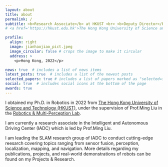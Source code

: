 ```yaml
---
layout: about
title: about
permalink: /
subtitle: <b>Research Associate</b> at HKUST <br> <b>Deputy Director</b> at IADC, HKUST(GZ) <br> Robotics, Sensor Fsuion, SLAM, Navigation
# <a href='https://hkust.edu.hk'>The Hong Kong University of Science and Technology</a>. 

profile:
  align: right
  image: jianhaojiao_pict.jpeg
  image_circular: false # crops the image to make it circular
  address: >
    <p>Hong Kong, 2022</p>

news: true  # includes a list of news items
latest_posts: true  # includes a list of the newest posts
selected_papers: true # includes a list of papers marked as "selected={true}"
social: true  # includes social icons at the bottom of the page
awards: true
---
```

I obtained my Ph.D. in Robotics in 2022 from <a href='https://hkust.edu.hk'>The Hong Kong University of Science and Technology (HKUST)</a>, under the supervision of Prof.Ming Liu in the <a href="ram-lab.com">Robotics & Multi-Perception Lab</a>.

I am currently a research associate in the Intelligent and Autonomous Driving Center (IADC) which is led by Prof.Ming Liu.

I am leading the SLAM research group of IADC to conduct cutting-edge reesarch covering topics ranging from sensor fusion, perception, localization, mapping, and navigation. 
More details regarding my publications, projects, and real-world demonstrations of robots can be found on my Projects & Research.

<!-- I have been leading the autonomous driving group of MSC Lab covering full-stack autonomy from perception and localization to prediction, planning and control, as well as key offline components such as mapping, dataset pipeline, simulation and test. More details regarding my publications, projects and research can be found on my Google Scholar, LinkedIn, Twitter, and Projects & Research. -->
<!-- 
Write your biography here. Tell the world about yourself. Link to your favorite [subreddit](http://reddit.com). You can put a picture in, too. The code is already in, just name your picture `prof_pic.jpg` and put it in the `img/` folder.

Put your address / P.O. box / other info right below your picture. You can also disable any of these elements by editing `profile` property of the YAML header of your `_pages/about.md`. Edit `_bibliography/papers.bib` and Jekyll will render your [publications page](/al-folio/publications/) automatically.

Link to your social media connections, too. This theme is set up to use [Font Awesome icons](http://fortawesome.github.io/Font-Awesome/) and [Academicons](https://jpswalsh.github.io/academicons/), like the ones below. Add your Facebook, Twitter, LinkedIn, Google Scholar, or just disable all of them. -->
